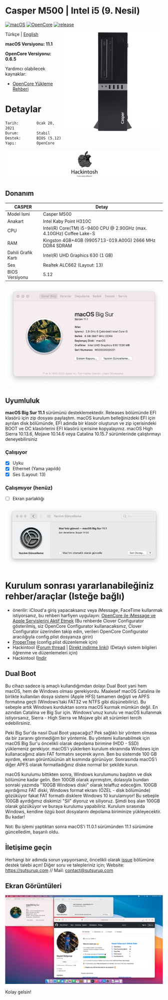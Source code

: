 # Casper M500  | Intel i5 (9. Nesil)

[![macOS](https://img.shields.io/badge/macOS-11.1-orange)](https://www.apple.com/tr/macos/big-sur/)
[![OpenCore](https://img.shields.io/badge/OpenCore-0.6.5-9cf)](https://github.com/acidanthera/OpenCorePkg)
[![release](https://img.shields.io/badge/indir-son%20sürüm-blue.svg)](https://github.com/sutsurup/CASPER-M500-Hackintosh/releases)

<img align="right" src="Images/casper.png" alt="Casper">

Türkçe | [English](https://github.com/sutsurup/ASUS-K555UB-Hackintosh/blob/master/README_EN.md)

**macOS Versiyonu: 11.1**

**OpenCore Versiyonu: 0.6.5**

Yardımcı olabilecek kaynaklar: 

- [OpenCore Yükleme Rehberi](https://dortania.github.io/OpenCore-Install-Guide)


# Detaylar

    Tarih:        Ocak 20, 2021
    Durum:        Stabil
    Destek:       BIOS (5.12)
    Yapı:         OpenCore

![](Images/Hackintosh.png)

## Donanım

| **CASPER** | Detay                                                  |
| ------------------- | ------------------------------------------- |
| Model Ismi      | Casper M500      |
| Anakart           | 	Intel Kaby Point H310C     |
| CPU              | Intel(R) Core(TM) i5-9400 CPU @ 2.90GHz (max. 4.10GHz) Coffee Lake-S              |
| RAM           | Kingston 4GB+4GB (9905713-019.A00G) 2666 MHz DDR4 SDRAM   |
| Dahili Grafik Kartı | Intel(R) UHD Graphics 630 (1 GB)                     |
| Ses       | Realtek ALC662 (Layout: 13)                        |
| BIOS Versiyonu      | 5.12                   |

![](Screenshots/info.png)

## Uyumluluk
**macOS Big Sur 11.1** sürümünü desteklemektedir.
Releases bölümünde EFI klasörü için zip dosyası paylaştım. macOS kurulum belleğinizdeki EFI için ayrılan disk bölümünde, EFI adında bir klasör oluşturun ve zip içerisindeki BOOT ve OC klasörlerini EFI klasörü içerisine kopyalayınız.
macOS High Sierra 10.13.6, Mojave 10.14.6 veya Catalina 10.15.7 sürümlerinde çalıştırmayı deneyebilirsiniz

### Çalışıyor

- [x] Uyku
- [x] Ethernet (Yama yapıldı)
- [x] Ses (Layout: 13)

### Çalışmıyor (henüz)
- [ ] Ekran parlaklığı

![](Screenshots/update.png)

# Kurulum sonrası yararlanabileğiniz rehber/araçlar (Isteğe bağlı)
* önerilir: iCloud'a giriş yapacaksanız veya iMessage, FaceTime kullanmak istiyorsanız, bu rehberi harfiyen uygulayın: [OpenCore ile iMessage ve Apple Servislerini Aktif Etmek](https://osxinfo.net/konu/opencore-ile-imessage-ve-apple-servislerini-aktif-etmek.16297/) (Bu rehberde Clover Configurator gösterilmiş, siz OpenCore Configurator kullanacaksınız, Clover Configurator üzerinden takip edin, verileri OpenCore Configurator aracılığıyla config.plist dosyanıza girin)
* [ProperTree](https://osxinfo.net/konu/propertree-opencore-bootloader-icin-config-duzenleyici.12919/) (config.plist düzenlemek için)
* Hackintool ([Forum thread](https://www.insanelymac.com/forum/topic/335018-hackintool-v286/) | [Direkt indirme linki](http://headsoft.com.au/download/mac/Hackintool.zip)) (Detaylı sistem bilgileri öğrenme ve düzenlemeleri için)
* Hackintool ([Indir](https://github.com/headkaze/Hackintool/releases/tag/3.5.3)

## Dual Boot
Bu cihazı sadece iş amaçlı kullandığımdan dolayı Dual Boot yani hem macOS, hem de Windows olması gerekiyordu. Maalesef macOS Catalina ile birlikte kullanılan dosya sistemi (Apple HFS) tamamen değişti ve APFS formatına geçti (Windows'taki FAT32 ve NTFS gibi düşünebiliriz). Bu sebeple artık Windows kurduktan sonra macOS kurmak mümkün değil. En azından Catalina ve Big Sur için. Windows'unuz kurulu ve macOS kullanmak istiyorsanız, Sierra - High Sierra ve Mojave gibi alt sürümleri tercih edebilirsiniz.

Peki Big Sur'da nasıl Dual Boot yapacağız? Pek sağlıklı bir yöntem olmasa da bir zararını görmediğim bir yöntemle. Bu yöntemi kullanabilmek için macOS Big Sur'u öncelikli olarak depolama birimine (HDD - SSD) yüklemeniz gerekiyor. macOS'i yüklerken kurulum ekranında Windows için kullanacağınız alanı FAT formatını seçerek ayırın. Ben bu sistemde 100 GB ayırdım, ekran görüntüsünün alt kısmında görünüyor. Sonrasında macOS'i diğer APFS olarak formatladığınız diske normal bir şekilde kurun.

macOS kurulumu bittikten sonra, Windows kurulumunu başlatın ve disk bölümüne kadar gelin. Ben 100GB olarak ayırmıştım, dolasıyla bundan sonraki yazımda "100GB Windows diski" olarak telaffuz edeceğim. 100GB ayırdığımız FAT diski, Windows format ekranı (ÖZEL - disk bölümünde) gözüküyor fakat FAT formatlı disklere Windows 10 kurulamıyor! Bu sebeple 100GB ayırdığımız diskimizi "Sil" diyoruz ve siliyoruz. Şimdi boş alan 100GB olarak gözüküyor ve buraya kurulumu yapabiliriz. Kurulum sırasında Windows, kendine özgü boot dosyalarını depolama biriminize yükleyecektir. Bu kadar!

Not: Bu işlemi yaptıktan sonra macOS'i 11.0.1 sürümünden 11.1 sürümüne güncelledim, başarılı oldu.

## İletişime geçin
Herhangi bir adımda sorun yaşıyorsanız, öncelikli olarak [issue](https://github.com/sutsurup/CASPER-M500-Hackintosh/issues) bölümüne destek talebi açın! Diğer soru ve talepleriniz için; Website: https://sutsurup.com // Mail: [contact@sutsurup.com](contact@sutsurup.com)

## Ekran Görüntüleri
![](Screenshots/BigSur.png)

</details>

Kolay gelsin!
